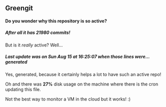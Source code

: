 ## Greengit

#### Do you wonder why this repository is so active?

##### After all it has 21980 commits!

But is it *really* active? Well...

##### Last update was on Sun Aug 15 at 16:25:07 when those lines were... generated

Yes, generated, because it certainly helps a lot to have such an active repo!

Oh and there was **27%** disk usage on the machine
where there is the cron updating this file.

Not the best way to monitor a VM in the cloud but it works! :)
